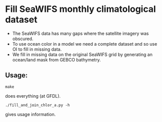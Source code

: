 # Fill SeaWIFS monthly climatological dataset

- The SeaWIFS data has many gaps where the satellite imagery was obscured.
- To use ocean color in a model we need a complete dataset and so use OI
  to fill in missing data.
- We fill in missing data on the original SeaWIFS grid by generating an
  ocean/land mask from GEBCO bathymetry.

## Usage:
```
make
```
does everything (at GFDL).

```
./fill_and_join_chlor_a.py -h
```
gives usage information.
